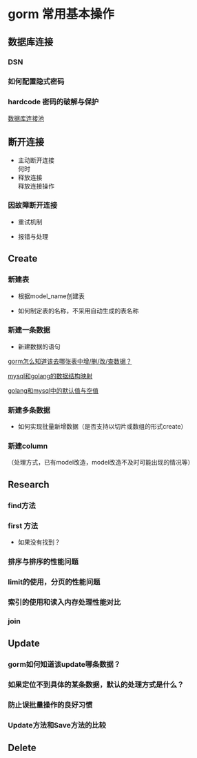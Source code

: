 # gorm 常用基本操作

## 数据库连接
### DSN

### 如何配置隐式密码

### hardcode 密码的破解与保护


[数据库连接池](./gorm中的数据库连接池)

## 断开连接
+ 主动断开连接  
    何时
+ 释放连接  
    释放连接操作


### 因故障断开连接
+ 重试机制  

+ 报错与处理


## Create
### 新建表
+ 根据model_name创建表  

+ 如何制定表的名称，不采用自动生成的表名称  


### 新建一条数据
+ 新建数据的语句  


[gorm怎么知道该去哪张表中增/删/改/查数据？](./gorm如何知道寻找哪张表)  

[mysql和golang的数据结构映射](./mysql和golang的数据结构映射)  

[golang和mysql中的默认值与空值](./golang和mysql中的默认值与空值)


### 新建多条数据
+ 如何实现批量新增数据（是否支持以切片或数组的形式create）



### 新建column
（处理方式，已有model改造，model改造不及时可能出现的情况等）

## Research
### find方法


### first 方法
+ 如果没有找到？

### 排序与排序的性能问题

### limit的使用，分页的性能问题

### 索引的使用和读入内存处理性能对比

### join

## Update
### gorm如何知道该update哪条数据？

### 如果定位不到具体的某条数据，默认的处理方式是什么？

### 防止误批量操作的良好习惯

### Update方法和Save方法的比较




## Delete




